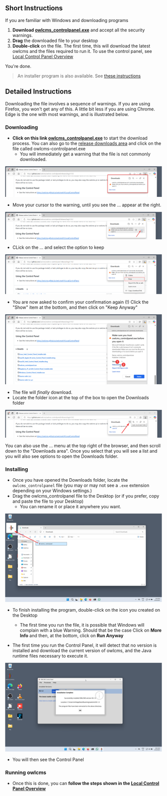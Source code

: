 ## Short Instructions

If you are familiar with Windows and downloading programs

1. **Download [owlcms_controlpanel.exe](https://github.com/owlcms/owlcms-controlpanel/releases/latest/download/owlcms_controlpanel.exe)** and accept all the security warnings.
2. **Drag** the downloaded file to your desktop
3. **Double-click** on the file.  The first time, this will download the latest owlcms and the files required to run it.  To use the control panel, see [Local Control Panel Overview](LocalControlPanel)

You're done.

> An installer program is also available. See [these instructions](LocalWindowsInstaller)
>

## Detailed Instructions

Downloading the file involves a sequence of warnings.  If you are using Firefox, you won't get any of this.  A little bit less if you are using Chrome.  Edge is the one with most warnings, and is illustrated below.

### Downloading

- **Click on this link [owlcms_controlpanel.exe](https://github.com/owlcms/owlcms-controlpanel/releases/latest/download/owlcms_controlpanel.exe)** to start the download process.  You can also go to the [release downloads area](https://github.com/owlcms/owlcms-controlpanel/releases) and click on the file called owlcms-controlpanel.exe
  - You will immediately get a warning that the file is not commonly downloaded.


![edge20](nimg/1100WindowsExe/edge20.png)

- Move your cursor to the warning, until you see the ... appear at the right.  

![edge30](nimg/1100WindowsExe/edge30.png)

- CLick on the ... and select the option to keep

![edge40](nimg/1100WindowsExe/edge40.png)

- You are now asked to confirm your confirmation again (!) Click the "Show" item at the bottom, and then click on "Keep Anyway"

![edge50](nimg/1100WindowsExe/edge50.png)

- The file will *finally* download.  
- Locate the folder icon at the top of the box to open the Downloads folder

![edge60](nimg/1100WindowsExe/edge60.png)

You can also use the ... menu at the top right of the browser, and then scroll down to the "Downloads area". Once you select that you will see a list and you will also see options to open the Downloads folder.

### Installing

- Once you have opened the Downloads folder, locate the `owlcms_controlpanel` file (you may or may not see a `.exe` extension depending on your Windows settings.)
- Drag the owlcms_controlpanel file to the Desktop (or if you prefer, copy and paste the file to your Desktop)
  - You can rename it or place it anywhere you want.

![edge70](nimg/1100WindowsExe/edge80.png)



- To finish installing the program, double-click on the icon you created on the Desktop
  - The first time you run the file, it is possible that Windows will complain with a blue Warning.  Should that be the case Click on **More Info** and then, at the bottom, click on **Run Anyway**

- The first time you run the Control Panel, it will detect that no version is installed and download the current version of owlcms, and the Java runtime files necessary to execute it.

![firefox80](nimg/1100WindowsExe/firefox80.png)

- You will then see the Control Panel

### Running owlcms

- Once this is done, you can **follow the steps shown in the [Local Control Panel Overview](LocalControlPanel)**
